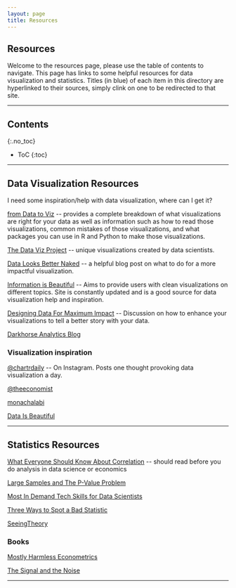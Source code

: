 ```yaml
---
layout: page
title: Resources
---
```


## Resources

Welcome to the resources page, please use the table of contents to navigate. This page has links to some helpful resources for data visualization and statistics. Titles (in blue) of each item in this directory are hyperlinked to their sources, simply clink on one to be redirected to that site.

---

## Contents

{:.no_toc}

* ToC
{:toc}

---

## Data Visualization Resources

I need some inspiration/help with data visualization, where can I get it?

[from Data to Viz](https://www.data-to-viz.com/) -- provides a complete breakdown of what visualizations are right for your data as well as information such as how to read those visualizations, common mistakes of those visualizations, and what packages you can use in R and Python to make those visualizations.

[The Data Viz Project](https://datavizproject.com/) -- unique visualizations created by data scientists.

[Data Looks Better Naked](https://www.darkhorseanalytics.com/blog/data-looks-better-naked) -- a helpful blog post on what to do for a more impactful visualization.

[Information is Beautiful](https://informationisbeautiful.net/) -- Aims to provide users with clean visualizations on different topics. Site is constantly updated and is a good source for data visualization help and inspiration.

[Designing Data For Maximum Impact](https://www.youtube.com/watch?v=b5C5dV9XVKo) -- Discussion on how to enhance your visualizations to tell a better story with your data.

[Darkhorse Analytics Blog](https://www.darkhorseanalytics.com/blog)

### Visualization inspiration

[@chartrdaily](https://www.instagram.com/chartrdaily/?hl=en) -- On Instagram. Posts one thought provoking data visualization a day.

[@theeconomist](https://www.instagram.com/theeconomist/?hl=en)

[monachalabi](https://www.instagram.com/monachalabi/?hl=en)

[Data Is Beautiful](https://www.youtube.com/channel/UCkWbqlDAyJh2n8DN5X6NZyg)

---

## Statistics Resources

[What Everyone Should Know About Correlation](https://www.americanscientist.org/article/what-everyone-should-know-about-statistical-correlation) -- should read before you do analysis in data science or economics

[Large Samples and The P-Value Problem](https://pdfs.semanticscholar.org/262b/854628d8e2b073816935d82b5095e1703977.pdf)

[Most In Demand Tech Skills for Data Scientists](https://towardsdatascience.com/the-most-in-demand-tech-skills-for-data-scientists-d716d10c191d)

[Three Ways to Spot a Bad Statistic](https://www.ted.com/talks/mona_chalabi_3_ways_to_spot_a_bad_statistic)

[SeeingTheory](https://seeing-theory.brown.edu) 

### Books

[Mostly Harmless Econometrics](https://www.mostlyharmlesseconometrics.com)

[The Signal and the Noise](https://www.amazon.ca/s?k=the+signal+and+noise&gclid=EAIaIQobChMIqPaG5qCz5wIV0RZ9Ch29vwwgEAAYASAAEgLkGvD_BwE&hvadid=283887960671&hvdev=c&hvlocphy=9001386&hvnetw=g&hvqmt=e&hvrand=4042494083594353684&hvtargid=kwd-303210660711&hydadcr=22455_10105497&tag=googcana-20&ref=pd_sl_2dxrecexjq_e)

---
